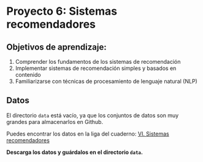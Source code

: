 # Proyecto 6: Sistemas recomendadores

## Objetivos de aprendizaje:
1. Comprender los fundamentos de los sistemas de recomendación
2. Implementar sistemas de recomendación simples y basados en contenido
3. Familiarizarse con técnicas de procesamiento de lenguaje natural (NLP)

## Datos
El directorio `data` está vacío, ya que los conjuntos de datos son muy grandes para almacenarlos en Github.

Puedes encontrar los datos en la liga del cuaderno: [VI. Sistemas recomendadores](https://hub.hybridge.education/doc/vi-sistemas-recomendadores-vYc8jwDQ7J#h-los-datos)

**Descarga los datos y guárdalos en el directorio `data`.**